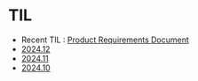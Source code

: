 # TIL

- Recent TIL : [Product Requirements Document](https://github.com/wriml92/TIL/blob/main/2024.12/241229.md)
- [2024.12](https://github.com/wriml92/TIL/tree/main/2024.12)
- [2024.11](https://github.com/wriml92/TIL/tree/main/2024.11)
- [2024.10](https://github.com/wriml92/TIL/tree/main/2024.10)